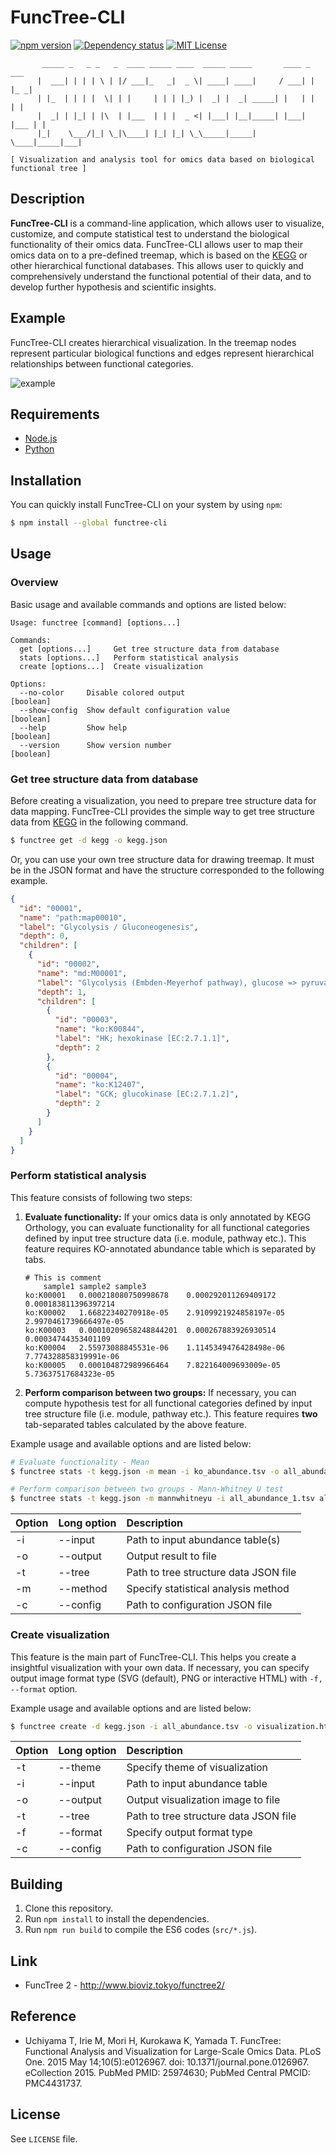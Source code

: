 # FuncTree-CLI
[![npm version](https://img.shields.io/npm/v/functree-cli.svg)](https://www.npmjs.com/package/functree-cli)
[![Dependency status](https://david-dm.org/yyuuta88/functree-cli.svg)](https://david-dm.org/yyuuta88/functree-cli)
[![MIT License](https://img.shields.io/npm/l/functree-cli.svg)](LICENSE)
```
       _____ _   _ _   _  ____ _____ ____  _____ _____       ____ _     ___
      |  ___| | | | \ | |/ ___|_   _|  _ \| ____| ____|     / ___| |   |_ _|
      | |_  | | | |  \| | |     | | | |_) |  _| |  _| _____| |   | |    | |
      |  _| | |_| | |\  | |___  | | |  _ <| |___| |__|_____| |___| |___ | |
      |_|    \___/|_| \_|\____| |_| |_| \_\_____|_____|     \____|_____|___|

[ Visualization and analysis tool for omics data based on biological functional tree ]
```

## Description
**FuncTree-CLI** is a command-line application, which allows user to visualize, customize, and compute statistical test to understand the biological functionality of their omics data. FuncTree-CLI allows user to map their omics data on to a pre-defined treemap, which is based on the [KEGG](http://www.genome.jp/kegg/) or other hierarchical functional databases. This allows user to quickly and comprehensively understand the functional potential of their data, and to develop further hypothesis and scientific insights.

## Example
FuncTree-CLI creates hierarchical visualization. In the treemap nodes represent particular biological functions and edges represent hierarchical relationships between functional categories.

![example](docs/example.png)


## Requirements
- [Node.js](https://nodejs.org/)
- [Python](https://www.python.org/)


## Installation
You can quickly install FuncTree-CLI on your system by using `npm`:
```bash
$ npm install --global functree-cli
```

## Usage
### Overview
Basic usage and available commands and options are listed below:
```
Usage: functree [command] [options...]

Commands:
  get [options...]     Get tree structure data from database
  stats [options...]   Perform statistical analysis
  create [options...]  Create visualization

Options:
  --no-color     Disable colored output                                                    [boolean]
  --show-config  Show default configuration value                                          [boolean]
  --help         Show help                                                                 [boolean]
  --version      Show version number                                                       [boolean]
```

### Get tree structure data from database
Before creating a visualization, you need to prepare tree structure data for data mapping.
FuncTree-CLI provides the simple way to get tree structure data from [KEGG](http://www.genome.jp/kegg/) in the following command.
```bash
$ functree get -d kegg -o kegg.json
```

Or, you can use your own tree structure data for drawing treemap. It must be in the JSON format and have the structure corresponded to the following example.
```json
{
  "id": "00001",
  "name": "path:map00010",
  "label": "Glycolysis / Gluconeogenesis",
  "depth": 0,
  "children": [
    {
      "id": "00002",
      "name": "md:M00001",
      "label": "Glycolysis (Embden-Meyerhof pathway), glucose => pyruvate",
      "depth": 1,
      "children": [
        {
          "id": "00003",
          "name": "ko:K00844",
          "label": "HK; hexokinase [EC:2.7.1.1]",
          "depth": 2
        },
        {
          "id": "00004",
          "name": "ko:K12407",
          "label": "GCK; glucokinase [EC:2.7.1.2]",
          "depth": 2
        }
      ]
    }
  ]
}
```

### Perform statistical analysis
This feature consists of following two steps:

1. **Evaluate functionality:** If your omics data is only annotated by KEGG Orthology, you can evaluate functionality for all functional categories defined by input tree structure data (i.e. module, pathway etc.). This feature requires KO-annotated abundance table which is separated by tabs.
    ```
    # This is comment
    	sample1	sample2	sample3
    ko:K00001	0.000218080750998678	0.000292011269409172	0.000183811396397214
    ko:K00002	1.66822340270918e-05	2.9109921924858197e-05	2.9970461739666497e-05
    ko:K00003	0.00010209658248844201	0.000267883926930514	0.00034744353401109
    ko:K00004	2.55973088845531e-06	1.1145349476428498e-06	7.774328858319991e-06
    ko:K00005	0.000104872989966464	7.822164009693009e-05	5.73637517684323e-05
    ```

1. **Perform comparison between two groups:** If necessary, you can compute hypothesis test for all functional categories defined by input tree structure file (i.e. module, pathway etc.). This feature requires **two** tab-separated tables calculated by the above feature.

Example usage and available options and  are listed below:
```bash
# Evaluate functionality - Mean
$ functree stats -t kegg.json -m mean -i ko_abundance.tsv -o all_abundance.tsv

# Perform comparison between two groups - Mann-Whitney U test
$ functree stats -t kegg.json -m mannwhitneyu -i all_abundance_1.tsv all_abundance_2.tsv -o all_pvalue.tsv
```

| Option | Long option | Description |
|:--|:--|:--|
| -i | --input | Path to input abundance table(s) |
| -o | --output | Output result to file |
| -t | --tree | Path to tree structure data JSON file |
| -m | --method | Specify statistical analysis method |
| -c | --config | Path to configuration JSON file |

### Create visualization
This feature is the main part of FuncTree-CLI. This helps you create a insightful visualization with your own data. If necessary, you can specify output image format type (SVG (default), PNG or interactive HTML) with `-f, --format` option.

Example usage and available options and  are listed below:
```bash
$ functree create -d kegg.json -i all_abundance.tsv -o visualization.html -f html
```

| Option | Long option | Description |
|:--|:--|:--|
| -t | --theme | Specify theme of visualization |
| -i | --input | Path to input abundance table |
| -o | --output | Output visualization image to file |
| -t | --tree | Path to tree structure data JSON file |
| -f | --format | Specify output format type |
| -c | --config | Path to configuration JSON file |

## Building
1. Clone this repository.
1. Run `npm install` to install the dependencies.
1. Run `npm run build` to compile the ES6 codes (`src/*.js`).

## Link
- FuncTree 2 - http://www.bioviz.tokyo/functree2/

## Reference
- Uchiyama T, Irie M, Mori H, Kurokawa K, Yamada T. FuncTree: Functional Analysis and Visualization for Large-Scale Omics Data. PLoS One. 2015 May 14;10(5):e0126967. doi: 10.1371/journal.pone.0126967. eCollection 2015. PubMed PMID: 25974630; PubMed Central PMCID: PMC4431737.

## License
See `LICENSE` file.
